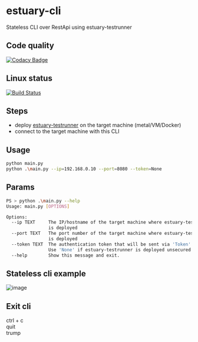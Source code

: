 # estuary-cli
Stateless CLI over RestApi using estuary-testrunner

## Code quality
[![Codacy Badge](https://api.codacy.com/project/badge/Grade/8db7b5e216984baebd9d158d3a707361)](https://www.codacy.com/manual/dinuta/estuary-cli?utm_source=github.com&amp;utm_medium=referral&amp;utm_content=dinuta/estuary-cli&amp;utm_campaign=Badge_Grade)

## Linux status
[![Build Status](https://travis-ci.org/dinuta/estuary-cli.svg?branch=master)](https://travis-ci.org/dinuta/estuary-cli)

## Steps
-  deploy [estuary-testrunner](https://github.com/dinuta/estuary-testrunner)  on the target machine (metal/VM/Docker)
-  connect to the target machine with this CLI

## Usage
```bash
python main.py 
python .\main.py --ip=192.168.0.10 --port=8080 --token=None
```

## Params
```bash
PS > python .\main.py --help  
Usage: main.py [OPTIONS]

Options:
  --ip TEXT     The IP/hostname of the target machine where estuary-testrunner
                is deployed
  --port TEXT   The port number of the target machine where estuary-testrunner
                is deployed
  --token TEXT  The authentication token that will be sent via 'Token' header.
                Use 'None' if estuary-testrunner is deployed unsecured
  --help        Show this message and exit.
```

## Stateless cli example  
![image](https://user-images.githubusercontent.com/43060213/79952987-e1142f00-8483-11ea-8fdc-8bef2b7f8d2a.png)  

## Exit cli
ctrl + c  
quit  
trump  
  
